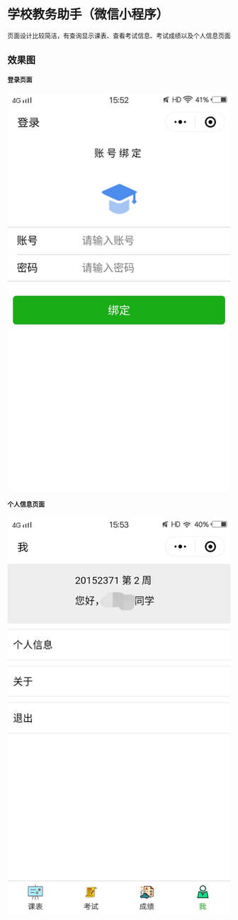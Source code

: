 # 学校教务助手（微信小程序）
页面设计比较简洁，有查询显示课表、查看考试信息、考试成绩以及个人信息页面
## 效果图
#### 登录页面
![image](https://github.com/maoyaoya/Educational-assistant/blob/master/show/login.jpg)
#### 个人信息页面
![image](https://github.com/maoyaoya/Educational-assistant/blob/master/show/person.jpg)
